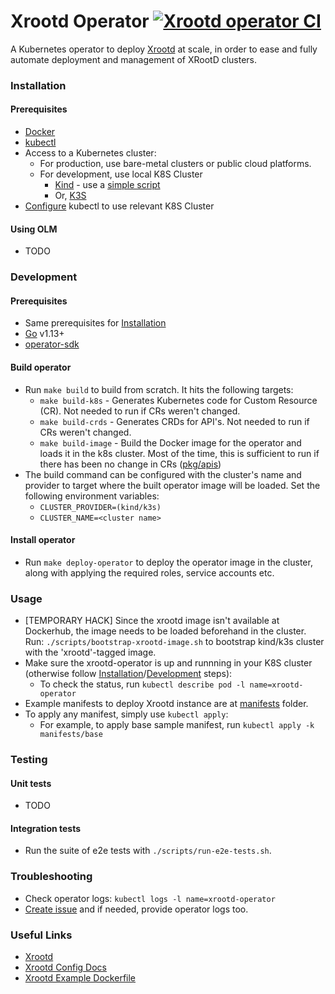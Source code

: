 # Xrootd Operator [![Xrootd operator CI](https://github.com/shivanshs9/xrootd-operator/workflows/Xrootd%20operator%20CI/badge.svg)](https://github.com/shivanshs9/xrootd-operator/actions?query=workflow%3A"Xrootd+operator+CI")

A Kubernetes operator to deploy [Xrootd](https://github.com/xrootd/xrootd) at scale, in order to ease and fully automate deployment and management of XRootD clusters.

### Installation

#### Prerequisites

- [Docker](https://docs.docker.com/get-docker/)
- [kubectl](https://kubernetes.io/docs/tasks/tools/install-kubectl/)
- Access to a Kubernetes cluster:
  - For production, use bare-metal clusters or public cloud platforms.
  - For development, use local K8S Cluster
    - [Kind](https://kind.sigs.k8s.io/) - use a [simple script](https://github.com/k8s-school/kind-travis-ci/blob/master/k8s-create.sh)
    - Or, [K3S](https://k3s.io/)
- [Configure](https://success.docker.com/article/how-to-use-kubectl-to-manage-multiple-kubernetes-clusters) kubectl to use relevant K8S Cluster

#### Using OLM

- TODO

### Development

#### Prerequisites

- Same prerequisites for [Installation](#Installation)
- [Go](https://golang.org/doc/install) v1.13+
- [operator-sdk](https://sdk.operatorframework.io/docs/install-operator-sdk/)

#### Build operator

- Run `make build` to build from scratch. It hits the following targets:
  - `make build-k8s` - Generates Kubernetes code for Custom Resource (CR). Not needed to run if CRs weren't changed.
  - `make build-crds` - Generates CRDs for API's. Not needed to run if CRs weren't changed.
  - `make build-image` - Build the Docker image for the operator and loads it in the k8s cluster. Most of the time, this is sufficient to run if there has been no change in CRs ([pkg/apis](pkg/apis))
- The build command can be configured with the cluster's name and provider to target where the built operator image will be loaded. Set the following environment variables:
  - `CLUSTER_PROVIDER=(kind/k3s)`
  - `CLUSTER_NAME=<cluster name>`

#### Install operator

- Run `make deploy-operator` to deploy the operator image in the cluster, along with applying the required roles, service accounts etc.

### Usage

- [TEMPORARY HACK] Since the xrootd image isn't available at Dockerhub, the image needs to be loaded beforehand in the cluster. Run: `./scripts/bootstrap-xrootd-image.sh` to bootstrap kind/k3s cluster with the 'xrootd'-tagged image.
- Make sure the xrootd-operator is up and runnning in your K8S cluster (otherwise follow [Installation](Installation)/[Development](Development) steps):
  - To check the status, run `kubectl describe pod -l name=xrootd-operator`
- Example manifests to deploy Xrootd instance are at [manifests](manifests) folder.
- To apply any manifest, simply use `kubectl apply`:
  - For example, to apply base sample manifest, run `kubectl apply -k manifests/base`

### Testing

#### Unit tests

- TODO

#### Integration tests

- Run the suite of e2e tests with `./scripts/run-e2e-tests.sh`.

### Troubleshooting

- Check operator logs: `kubectl logs -l name=xrootd-operator`
- [Create issue](https://github.com/shivanshs9/xrootd-operator/issues/new/choose) and if needed, provide operator logs too.

### Useful Links

- [Xrootd](https://xrootd.slac.stanford.edu/index.html)
- [Xrootd Config Docs](https://xrootd.slac.stanford.edu/doc/dev50/xrd_config.htm)
- [Xrootd Example Dockerfile](https://github.com/lnielsen/xrootd-docker/blob/master/Dockerfile)
